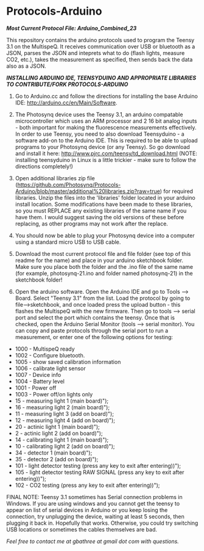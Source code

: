 Protocols-Arduino
=================

***Most Current Protocol File: Arduino\_Combined\_23***

This repository contains the arduino protocols used to program the Teensy 3.1 on the MultispeQ.  It receives communication over USB or bluetooth as a JSON, parses the JSON and inteprets what to do (flash lights, measure CO2, etc.), takes the measurement as specified, then sends back the data also as a JSON.

***INSTALLING ARDUINO IDE, TEENSYDUINO AND APPROPRIATE LIBRARIES TO CONTRIBUTE/FORK PROTOCOLS-ARDUINO***

1. Go to Arduino.cc and follow the directions for installing the base Arduino IDE:
http://arduino.cc/en/Main/Software.

2. The Photosynq device uses the Teensy 3.1, an arduino compatable microcontroller which uses an ARM processor and 2 16 bit analog inputs - both important for making the fluorescence measurements effectively.  In order to use Teensy, you need to also download Teensyduino - a software add-on to the Arduino IDE.  This is required to be able to upload programs to your Photosynq device (or any Teensy).  So go download and install it here:
http://www.pjrc.com/teensy/td_download.html
(NOTE: installing teensyduino in Linux is a little trickier - make sure to follow the directions completely!)

3. Open additional libraries zip file (https://github.com/Photosynq/Protocols-Arduino/blob/master/additional%20libraries.zip?raw=true) for required libraries.  Unzip the files into the 'libraries' folder located in your arduino install location.  Some modifications have been made to these libraries, so you must REPLACE any existing libraries of the same name if you have them.  I would suggest saving the old versions of these before replacing, as other programs may not work after the replace.

4. You should now be able to plug your Photosynq device into a computer using a standard micro USB to USB cable.  

5. Download the most current protocol file and file folder (see top of this readme for the name) and place in your arduino sketchbook folder.  Make sure you place both the folder and the .ino file of the same name (for example, photosynq-21.ino and folder named photosynq-21) in the sketchbook folder!

6. Open the arduino software.  Open the Arduino IDE and go to Tools --> Board.  Select "Teensy 3.1" from the list.  Load the protocol by going to file-->sketchbook, and once loaded press the upload button - this flashes the MultispeQ with the new firmware.  Then go to tools --> serial port and select the port which contains the teensy.  Once that is checked, open the Arduino Serial Monitor (tools --> serial monitor).  You can copy and paste protocols through the serial port to run a measurement, or enter one of the following options for testing:

* 1000 - MultispeQ ready
* 1002 - Configure bluetooth.
* 1005 - show saved calibration information
* 1006 - calibrate light sensor
* 1007 - Device info
* 1004 - Battery level
* 1001 - Power off
* 1003 - Power off/on lights only
* 15 - measuring light 1 (main board)");
* 16 - measuring light 2 (main board)");
* 11 - measuring light 3 (add on board)");
* 12 - measuring light 4 (add on board)");
* 20 - actinic light 1 (main board)");
* 2 - actinic light 2 (add on board)");
* 14 - calibrating light 1 (main board)");
* 10 - calibrating light 2 (add on board)");
* 34 - detector 1 (main board)");
* 35 - detector 2 (add on board)");
* 101 - light detector testing (press any key to exit after entering))");
* 105 - light detector testing RAW SIGNAL (press any key to exit after entering))");
* 102 - CO2 testing (press any key to exit after entering))");

FINAL NOTE: Teensy 3.1 sometimes has Serial connection problems in Windows.  If you are using windows and you cannot get the teensy to appear on list of serial devices in Arduino or you keep losing the connection, try unplugging the device, waiting at least 5 seconds, then plugging it back in.  Hopefully that works.  Otherwise, you could try switching USB locations or sometimes the cables themselves are bad.


_Feel free to contact me at gbathree at gmail dot com with questions._
